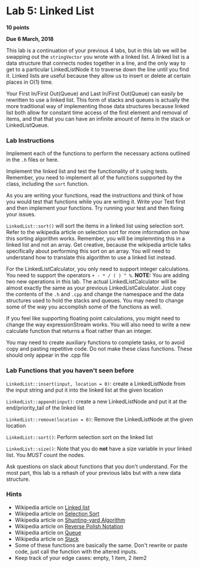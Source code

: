 # Lab 5: Linked List #
**10 points**

**Due 6 March, 2018**

This lab is a continuation of your previous 4 labs, but in this lab we will be swapping out the `stringVector` you wrote with a linked list. A linked list is a data structure that connects nodes together in a line, and the only way to  get to a particular LinkedListNode it to traverse down the line until you find it. Linked lists are useful because they allow us to insert or delete at certain places in O(1) time. 

Your First In/First Out(Queue) and Last In/First Out(Queue) can easily be rewritten to use a linked list. This form of stacks and queues is actually the more traditional way of implementing those data structures because linked list both allow for constant time access of the first element and removal of items, and that that you can have an infinite amount of items in the stack or LinkedListQueue. 
### Lab Instructions
Implement each of the functions to perform the necessary actions outlined in the `.h` files or here.

Implement the linked list and test the functionality of it using tests. Remember, you need to implement all of the functions supported by the class, including the `sort` function.

As you are writing your functions, read the instructions and think of how you would test that functions while you are writing it. Write your Test first and then implement your functions. Try running your test and then fixing your issues.  

`LinkedList::sort()` will sort the items in a linked list using selection sort. Refer to the wikipedia article on selection sort for more information on how this sorting algorithm works. Remember, you wlll be implemnting this in a linked list and not an array. Get creative, because the wikipedia article talks specifically about performing this sort on an array. You will need to understand how to translate this algorithm to use a linked list instead.

For the LinkedListCalculator, you only need to support integer calculations. You need to support the operators `+ - * / ( ) ^ %`. **NOTE:** You are adding two new operations in this lab. The actual LinkedListCalculator will be almost exactly the same as your previous LinkedListCalculator. Just copy the contents of the `.h` and `.cpp` and change the namespace and the data structures used to hold the stacks and queues. You may need to change some of the way you accomplish some of the functions as well.

If you feel like supporting floating point calculations, you might need to change the way expressionStream works. You will also need to write a new calculate function that returns a float rather than an integer. 

You may need to create auxiliary functions to complete tasks, or to avoid copy and pasting repetitive code. Do not make these class functions. These should only appear in the .cpp file


### Lab Functions that you haven't seen before

`LinkedList::insert(input, location = 0)`: create a LinkedListNode from the input string and put it into the linked list at the given location

`LinkedList::append(input)`: create a new LinkedListNode and put it at the end/priority_tail of the linked list

`LinkedList::remove(location = 0)`: Remove the LinkedListNode at the given location 

`LinkedList::sort()`: Perform selection sort on the linked list

`LinkedList::size()`: Note that you do **not** have a size variable in your linked list. You *MUST* count the nodes.

Ask questions on slack about functions that you don't understand. For the most part, this lab is a rehash of your previous labs but with a new data structure.

### Hints ###
- Wikipedia article on [Linked list](https://en.wikipedia.org/wiki/Linked_list)
- Wikipedia article on [Selection Sort](https://en.wikipedia.org/wiki/Selection_sort)
- Wikipedia article on [Shunting-yard Algorithm](https://en.wikipedia.org/wiki/Shunting-yard_algorithm)
- Wikipedia article on [Reverse Polish Notation](https://en.wikipedia.org/wiki/Reverse_Polish_notation)
- Wikipedia article on [Queue](https://en.wikipedia.org/wiki/Queue_(abstract_data_type)_)
- Wikipedia article on [Stack](https://en.wikipedia.org/wiki/Stack_(abstract_data_type))
- Some of these functions are basically the same. Don't rewrite or paste code, just call the function with the altered inputs.
- Keep track of your edge cases: empty, 1 item, 2 item2
